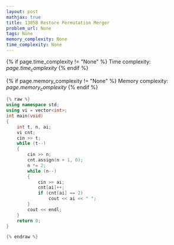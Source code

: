 ```yaml
---
layout: post
mathjax: true
title: 1385B Restore Permutation Merger
problem_url: None
tags: None
memory_complexity: None
time_complexity: None
---
```




{% if page.time_complexity != "None" %}
Time complexity: ${{ page.time_complexity }}$
{% endif %}

{% if page.memory_complexity != "None" %}
Memory complexity: ${{ page.memory_complexity }}$
{% endif %}

```cpp
{% raw %}
using namespace std;
using vi = vector<int>;
int main(void)
{
    int t, n, ai;
    vi cnt;
    cin >> t;
    while (t--)
    {
        cin >> n;
        cnt.assign(n + 1, 0);
        n *= 2;
        while (n--)
        {
            cin >> ai;
            cnt[ai]++;
            if (cnt[ai] == 2)
                cout << ai << " ";
        }
        cout << endl;
    }
    return 0;
}

{% endraw %}
```